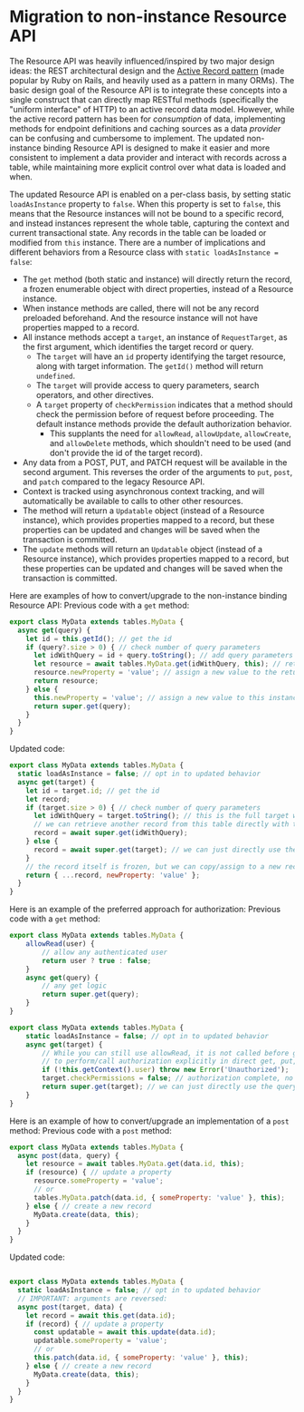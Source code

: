 # Migration to non-instance Resource API

The Resource API was heavily influenced/inspired by two major design ideas: the REST architectural design and the [Active Record pattern](https://en.wikipedia.org/wiki/Active_record_pattern) (made popular by Ruby on Rails, and heavily used as a pattern in many ORMs). The basic design goal of the Resource API is to integrate these concepts into a single construct that can directly map RESTful methods (specifically the "uniform interface" of HTTP) to an active record data model. However, while the active record pattern has been for _consumption_ of data, implementing methods for endpoint definitions and caching sources as a data _provider_ can be confusing and cumbersome to implement. The updated non-instance binding Resource API is designed to make it easier and more consistent to implement a data provider and interact with records across a table, while maintaining more explicit control over what data is loaded and when.

The updated Resource API is enabled on a per-class basis, by setting static `loadAsInstance` property to `false`. When this property is set to `false`, this means that the Resource instances will not be bound to a specific record, and instead instances represent the whole table, capturing the context and current transactional state. Any records in the table can be loaded or modified from `this` instance. There are a number of implications and different behaviors from a Resource class with `static loadAsInstance = false`:
* The `get` method (both static and instance) will directly return the record, a frozen enumerable object with direct properties, instead of a Resource instance.
* When instance methods are called, there will not be any record preloaded beforehand. And the resource instance will not have properties mapped to a record.
* All instance methods accept a `target`, an instance of `RequestTarget`, as the first argument, which identifies the target record or query.
  * The `target` will have an `id` property identifying the target resource, along with target information. The `getId()` method will return `undefined`.
  * The `target` will provide access to query parameters, search operators, and other directives.
  * A `target` property of `checkPermission` indicates that a method should check the permission before of request before proceeding. The default instance methods provide the default authorization behavior.
    * This supplants the need for `allowRead`, `allowUpdate`, `allowCreate`, and `allowDelete` methods, which shouldn't need to be used (and don't provide the id of the target record).
* Any data from a POST, PUT, and PATCH request will be available in the second argument. This reverses the order of the arguments to `put`, `post`, and `patch` compared to the legacy Resource API.
* Context is tracked using asynchronous context tracking, and will automatically be available to calls to other other resources.
* The method will return a `Updatable` object (instead of a Resource instance), which provides properties mapped to a record, but these properties can be updated and changes will be saved when the transaction is committed.
* The `update` methods will return an `Updatable` object (instead of a Resource instance), which provides properties mapped to a record, but these properties can be updated and changes will be saved when the transaction is committed.

Here are examples of how to convert/upgrade to the non-instance binding Resource API:
Previous code with a `get` method:
```javascript
export class MyData extends tables.MyData {
  async get(query) {
    let id = this.getId(); // get the id
    if (query?.size > 0) { // check number of query parameters
      let idWithQuery = id + query.toString(); // add query parameters
      let resource = await tables.MyData.get(idWithQuery, this); // retrieve another record
      resource.newProperty = 'value'; // assign a new value to the returned resource instance
      return resource;
    } else {
      this.newProperty = 'value'; // assign a new value to this instance
      return super.get(query);
    }
  }
}
```
Updated code:
```javascript
export class MyData extends tables.MyData {
  static loadAsInstance = false; // opt in to updated behavior
  async get(target) {
    let id = target.id; // get the id
    let record;
    if (target.size > 0) { // check number of query parameters
      let idWithQuery = target.toString(); // this is the full target with the path query parameters
      // we can retrieve another record from this table directly with this.get/super.get or with tables.MyData.get
      record = await super.get(idWithQuery);
    } else {
      record = await super.get(target); // we can just directly use the query as well
    }
    // the record itself is frozen, but we can copy/assign to a new record with additional properties if we want
    return { ...record, newProperty: 'value' };
  }
}
```
Here is an example of the preferred approach for authorization: 
Previous code with a `get` method:
```javascript
export class MyData extends tables.MyData {
	allowRead(user) {
		// allow any authenticated user
		return user ? true : false;
	}
	async get(query) {
		// any get logic
		return super.get(query);
	}
}
```
```javascript
export class MyData extends tables.MyData {
	static loadAsInstance = false; // opt in to updated behavior
	async get(target) {
		// While you can still use allowRead, it is not called before get is called, and it is generally encouraged
		// to perform/call authorization explicitly in direct get, put, post methods rather than using allow* methods.
		if (!this.getContext().user) throw new Error('Unauthorized');
		target.checkPermissions = false; // authorization complete, no need to further check permissions below
		return super.get(target); // we can just directly use the query as well
	}
}
```

Here is an example of how to convert/upgrade an implementation of a `post` method:
Previous code with a `post` method:
```javascript
export class MyData extends tables.MyData {
  async post(data, query) {
    let resource = await tables.MyData.get(data.id, this);
    if (resource) { // update a property
      resource.someProperty = 'value';
      // or
      tables.MyData.patch(data.id, { someProperty: 'value' }, this);
    } else { // create a new record
      MyData.create(data, this);
    }
  }
}

```
Updated code:
```javascript

export class MyData extends tables.MyData {
  static loadAsInstance = false; // opt in to updated behavior
  // IMPORTANT: arguments are reversed:
  async post(target, data) {
    let record = await this.get(data.id);
    if (record) { // update a property
      const updatable = await this.update(data.id);
      updatable.someProperty = 'value';
      // or
      this.patch(data.id, { someProperty: 'value' }, this);
    } else { // create a new record
      MyData.create(data, this);
    }
  }
}
```